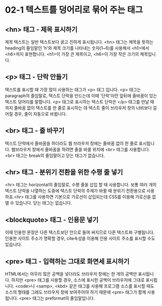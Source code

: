 <h1>02-1 텍스트를 덩어리로 묶어 주는 태그</h1>
<h2>&lt;hn&gt; 태그 - 제목 표시하기</h2>
<p>
  제목 텍스트는 일반 텍스트보다 굵고 진하게 표시됩니다. &lt;hn&gt; 태그는 제목을
  뜻하는 heading의 줄임말인 'h'와 제목 크기를 나타내는 숫자(1~6)를 사용해서
  &lt;h1&gt;에서 &lt;h6&gt;까지 표현합니다. &lt;h1&gt;이 가장 큰 제목이고,
  &lt;h6&gt;이 가장 작은 크기의 제목입니다.
</p>

<h2>&lt;p&gt; 태그 - 단락 만들기</h2>
<p>
  택스트를 표시할 때 가장 많이 사용하는 태그가 &lt;p&gt; 태그 입니다. &lt;p&gt;
  태그는 paragraph의 줄임말로, 텍스트 단락을 만드는데 이때 '단락'이란 앞뒤에
  줄바꿈이 있는 텍스트 덩어리를 말합니다. &lt;p&gt; 태그로 표시하는 텍스트
  단락은 &lt;/p&gt; 태그를 만날 때까지 줄바꿈 없이 텍스트를 한 줄로 표시하는 데
  텍스트 줄이 브라우저 창의 너비보다 길어질 경우, 줄이 자동으로 바뀝니다.
</p>

<h2>&lt;br&gt; 태그 - 줄 바꾸기</h2>
<p>
  텍스트 단락에서 줄바꿈을 하더라도 웹 브라우저 창에는 줄바꿈 없이 한 줄로
  표시됩니다. 웹브라우저 창에서 줄바꿈을 하려면 줄을 바꿀 위치에 &lt;br&gt;
  태그를 사용합니다. &lt;br&gt; 태그는 break의 줄임말이고 닫는 태그가 없습니다.
</p>

<h2>&lt;hr&gt; 태그 - 분위기 전환을 위한 수평 줄 넣기</h2>
<p>
  &lt;hr&gt; 태그는 horizontal의 줄임말로, 수평 줄을 삽입 할 때 사용합니다. 보통
  여러 개의 텍스트 단락을 나열하는 도중에 텍스트 단락의 주제가 바뀔 때 분위기
  전환용으로 사용하죠.&lt;hr&gt; 태그를 사용하면 기본으로 가로선이 삽입되는데
  CSS를 이용해 가로선을 없앨 수 있습니다. 닫는 태그는 없습니다.
</p>

<h2>&lt;blockquote&gt; 태그 - 인용문 넣기</h2>
<p>
  이때 인용한 문장은 다른 텍스트보단 안으로 들여 써지므로 다른 텍스트롸
  구별됩니다. 인용한 사이트 주소가 명확할 경우, cite속성을 이용해 인용 사이트
  주소를 표시할 수도 있습니다.
</p>

<h2>&lt;pre&gt; 태그 - 입력하는 그대로 화면세 표시하기</h2>
<p>
HTML에서는 아무리 많은 공백을 넣더라도 브라우저 창에는 한 개의 공백만 표시됩니다. 하지만 &lt;pre&gt; 태그를 사용할 경우, 소스에 표시한 공백이 브라우저에 그대로 표시죕니다. &lt;code&gt;나 &lt;samp&gt;, &lt;kbd&gt; 같은 태그를 사용해 프로그램 소스를 표시할 때도 소스의 형태를 그래도 브라우저 창에 보여주어야 하기 때문에 &lt;pre&gt; 태그가 함께 사용됩니다. &lt;pre&gt; 태그는 preformat의 줄임말입니다.
</p>
